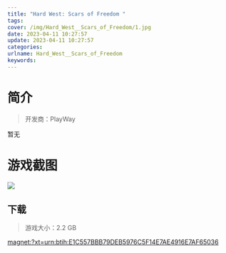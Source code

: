 ```yaml
---
title: "Hard West: Scars of Freedom "
tags: 
cover: /img/Hard_West__Scars_of_Freedom/1.jpg
date: 2023-04-11 10:27:57
update: 2023-04-11 10:27:57
categories: 
urlname: Hard_West__Scars_of_Freedom
keywords: 
---
```

# 简介

> 开发商：PlayWay

暂无

# 游戏截图

![](/img/Hard_West__Scars_of_Freedom/2.jpg)


## 下载

> 游戏大小：2.2 GB

[magnet:?xt=urn:btih:E1C557BBB79DEB5976C5F14E7AE4916E7AF65036](magnet:?xt=urn:btih:E1C557BBB79DEB5976C5F14E7AE4916E7AF65036)